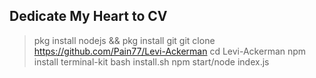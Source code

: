 ## Dedicate My Heart to CV

> pkg install nodejs && pkg install git
> git clone https://github.com/Pain77/Levi-Ackerman
> cd Levi-Ackerman
> npm install terminal-kit
> bash install.sh
> npm start/node index.js
<!--
**boyamie/boyamie** is a ✨ _special_ ✨ repository because its `README.md` (this file) appears on your GitHub profile.

![header](https://capsule-render.vercel.app/api?text=Hello%World!)
- 🔭 I’m currently working on ComputerVisionLab
- 🌱 I’m currently learning ComputerVision, MachineLearning, DeepLearning, Problem Solving
- 👯 I’m looking to collaborate on Animation

